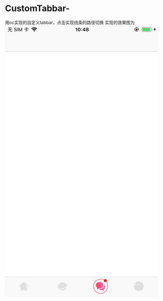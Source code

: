 # CustomTabbar-
用oc实现的自定义tabbar，点击实现线条的路径切换
实现的效果图为
 ![image](https://github.com/xc19930909yu/CustomTabbar/blob/master/IMG_0006.PNG)
